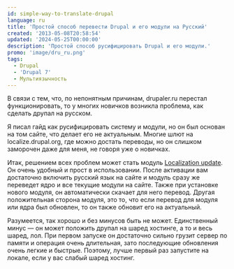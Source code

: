 ```yaml
---
id: simple-way-to-translate-drupal
language: ru
title: 'Простой способ перевести Drupal и его модули на Русский'
created: '2013-05-08T20:58:54'
updated: '2024-05-25T00:00:00'
description: 'Простой способ русифицировать Drupal и его модули.'
promo: 'image/dru_ru.png'
tags:
  - Drupal
  - 'Drupal 7'
  - Мультиязычность
---
```


В связи с тем, что, по непонятным причинам, drupaler.ru перестал
функционировать, то у многих новичков возникла проблема, как сделать друпал на
русском.

Я писал гайд как русифицировать систему и модули, но он был основан на том
сайте, что делает его не актуальным. Многие шлют на localize.drupal.org, где
можно достать переводы, но он слишком заморочен даже для меня, не говоря уже о
новичках.

Итак, решением всех проблем может стать
модуль [Localization update](http://drupal.org/project/l10n_update). Он очень
удобный и прост в использовании. После активации вам достаточно включить русский
язык на сайте и модуль сразу же переведет ядро и все текущие модули на сайте.
Также при установке нового модуля, он автоматически скачает для него перевод.
Другая положительная сторона модуля, это то, что если перевод для модуля или
ядра был обновлен, то он также обновит его на актуальный.

Разумеется, так хорошо и без минусов быть не может. Единственный минус — он
может положить друпал на шаред хостинге, а то и весь шаред, лол. При первом
запуске он достаточно сильно грузит сервер по памяти и операция очень
длительная, зато последующие обновления очень легкие и быстрые. Поэтому, лучше
первый раз запустите на локале, если у вас слабый шаред хостинг.
